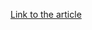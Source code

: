 [Link to the article](https://cybersecuritynews.com/how-to-use-threat-intelligence-data-from-15000-companies-to-defend-yours/)
